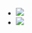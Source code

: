 - ![](https://remnote-user-data.s3.amazonaws.com/1vaFK_Xggtr4s6YW46kuNasX26GjSR1Su8jDN6So0SHdXkMgm3HwEQIcjTX5uVhdlreT1ybxlpMLlE8zjva0DBKRR-SVfmfxuJbB8xh7ZDu-y5EaLoXgiYjbcQNP6mBB.png) 
- ![](https://remnote-user-data.s3.amazonaws.com/OucpW9J-fYaNY8bFupr5xwM_WnkAgzgCod14PHRDMrGzXgSokB55merRh18U0zVYUAT2kcAyn9AxXKnUsYokJSSkm67IZb4RZsw_BpZfWL7msaZ4ar12f7WoHNqqaQ_Y.png) 
